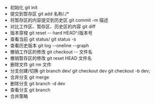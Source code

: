 * 初始化 git init
* 提交到暂存区 git add 名称/./*
* 将暂存区的内容提交到历史区 git commit -m 描述
* 对比工作区、暂存区、历史区的内容 git diff
* 版本穿梭 git reset -- hard HEAD^/版本号
* 查看当前 git status/ git status -s
* 查看历史版本 git log --oneline --graph
* 撤销工作区的修改 git checkout -- 文件名
* 撤销暂存区的修改 git reset HEAD 文件名
* 删除文件 git rm 文件
* 分支创建/切换 git branch dev/ git checkout dev 
git checkout -b dev;
* 合并分支 git merge 
* 删除分支 git branch -d dev
* 查看分支 git branch
* 合并策略